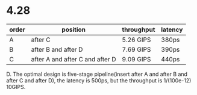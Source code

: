 # 4.28

| order | position | throughput | latency |
| -     |   -      |  -         |   -     |
| A     | after C  |  5.26 GIPS |   380ps |
| B     | after B and after D   |  7.69 GIPS |   390ps |
| C     | after A and after C and  after D   |  9.09 GIPS |   440ps |

D. The optimal design is five-stage pipeline(insert after A and after B and after C and after D), the latency is 500ps, but the throughput is 1/(100e-12) 10GIPS.
